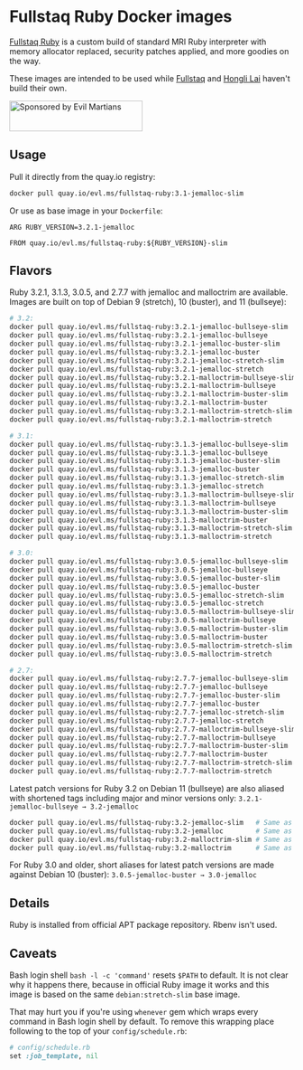 Fullstaq Ruby Docker images
===========================

[Fullstaq Ruby] is a custom build of standard MRI Ruby interpreter with memory allocator replaced, security patches applied, and more goodies on the way.

These images are intended to be used while [Fullstaq] and [Hongli Lai] haven't build their own.

<a href="https://evilmartians.com/?utm_source=fullstaq-ruby-docker&utm_campaign=project_page">
<img src="https://evilmartians.com/badges/sponsored-by-evil-martians.svg" alt="Sponsored by Evil Martians" width="236" height="54">
</a>

## Usage

Pull it directly from the quay.io registry:

```sh
docker pull quay.io/evl.ms/fullstaq-ruby:3.1-jemalloc-slim
```

Or use as base image in your `Dockerfile`:

```docker
ARG RUBY_VERSION=3.2.1-jemalloc

FROM quay.io/evl.ms/fullstaq-ruby:${RUBY_VERSION}-slim
```

## Flavors

Ruby 3.2.1, 3.1.3, 3.0.5, and 2.7.7 with jemalloc and malloctrim are available. Images are built on top of Debian 9 (stretch), 10 (buster), and 11 (bullseye):

```sh
# 3.2:
docker pull quay.io/evl.ms/fullstaq-ruby:3.2.1-jemalloc-bullseye-slim
docker pull quay.io/evl.ms/fullstaq-ruby:3.2.1-jemalloc-bullseye
docker pull quay.io/evl.ms/fullstaq-ruby:3.2.1-jemalloc-buster-slim
docker pull quay.io/evl.ms/fullstaq-ruby:3.2.1-jemalloc-buster
docker pull quay.io/evl.ms/fullstaq-ruby:3.2.1-jemalloc-stretch-slim
docker pull quay.io/evl.ms/fullstaq-ruby:3.2.1-jemalloc-stretch
docker pull quay.io/evl.ms/fullstaq-ruby:3.2.1-malloctrim-bullseye-slim
docker pull quay.io/evl.ms/fullstaq-ruby:3.2.1-malloctrim-bullseye
docker pull quay.io/evl.ms/fullstaq-ruby:3.2.1-malloctrim-buster-slim
docker pull quay.io/evl.ms/fullstaq-ruby:3.2.1-malloctrim-buster
docker pull quay.io/evl.ms/fullstaq-ruby:3.2.1-malloctrim-stretch-slim
docker pull quay.io/evl.ms/fullstaq-ruby:3.2.1-malloctrim-stretch

# 3.1:
docker pull quay.io/evl.ms/fullstaq-ruby:3.1.3-jemalloc-bullseye-slim
docker pull quay.io/evl.ms/fullstaq-ruby:3.1.3-jemalloc-bullseye
docker pull quay.io/evl.ms/fullstaq-ruby:3.1.3-jemalloc-buster-slim
docker pull quay.io/evl.ms/fullstaq-ruby:3.1.3-jemalloc-buster
docker pull quay.io/evl.ms/fullstaq-ruby:3.1.3-jemalloc-stretch-slim
docker pull quay.io/evl.ms/fullstaq-ruby:3.1.3-jemalloc-stretch
docker pull quay.io/evl.ms/fullstaq-ruby:3.1.3-malloctrim-bullseye-slim
docker pull quay.io/evl.ms/fullstaq-ruby:3.1.3-malloctrim-bullseye
docker pull quay.io/evl.ms/fullstaq-ruby:3.1.3-malloctrim-buster-slim
docker pull quay.io/evl.ms/fullstaq-ruby:3.1.3-malloctrim-buster
docker pull quay.io/evl.ms/fullstaq-ruby:3.1.3-malloctrim-stretch-slim
docker pull quay.io/evl.ms/fullstaq-ruby:3.1.3-malloctrim-stretch

# 3.0:
docker pull quay.io/evl.ms/fullstaq-ruby:3.0.5-jemalloc-bullseye-slim
docker pull quay.io/evl.ms/fullstaq-ruby:3.0.5-jemalloc-bullseye
docker pull quay.io/evl.ms/fullstaq-ruby:3.0.5-jemalloc-buster-slim
docker pull quay.io/evl.ms/fullstaq-ruby:3.0.5-jemalloc-buster
docker pull quay.io/evl.ms/fullstaq-ruby:3.0.5-jemalloc-stretch-slim
docker pull quay.io/evl.ms/fullstaq-ruby:3.0.5-jemalloc-stretch
docker pull quay.io/evl.ms/fullstaq-ruby:3.0.5-malloctrim-bullseye-slim
docker pull quay.io/evl.ms/fullstaq-ruby:3.0.5-malloctrim-bullseye
docker pull quay.io/evl.ms/fullstaq-ruby:3.0.5-malloctrim-buster-slim
docker pull quay.io/evl.ms/fullstaq-ruby:3.0.5-malloctrim-buster
docker pull quay.io/evl.ms/fullstaq-ruby:3.0.5-malloctrim-stretch-slim
docker pull quay.io/evl.ms/fullstaq-ruby:3.0.5-malloctrim-stretch

# 2.7:
docker pull quay.io/evl.ms/fullstaq-ruby:2.7.7-jemalloc-bullseye-slim
docker pull quay.io/evl.ms/fullstaq-ruby:2.7.7-jemalloc-bullseye
docker pull quay.io/evl.ms/fullstaq-ruby:2.7.7-jemalloc-buster-slim
docker pull quay.io/evl.ms/fullstaq-ruby:2.7.7-jemalloc-buster
docker pull quay.io/evl.ms/fullstaq-ruby:2.7.7-jemalloc-stretch-slim
docker pull quay.io/evl.ms/fullstaq-ruby:2.7.7-jemalloc-stretch
docker pull quay.io/evl.ms/fullstaq-ruby:2.7.7-malloctrim-bullseye-slim
docker pull quay.io/evl.ms/fullstaq-ruby:2.7.7-malloctrim-bullseye
docker pull quay.io/evl.ms/fullstaq-ruby:2.7.7-malloctrim-buster-slim
docker pull quay.io/evl.ms/fullstaq-ruby:2.7.7-malloctrim-buster
docker pull quay.io/evl.ms/fullstaq-ruby:2.7.7-malloctrim-stretch-slim
docker pull quay.io/evl.ms/fullstaq-ruby:2.7.7-malloctrim-stretch
```

Latest patch versions for Ruby 3.2 on Debian 11 (bullseye) are also aliased with shortened tags including major and minor versions only: `3.2.1-jemalloc-bullseye → 3.2-jemalloc`

```sh
docker pull quay.io/evl.ms/fullstaq-ruby:3.2-jemalloc-slim   # Same as quay.io/evl.ms/fullstaq-ruby:3.2.3-jemalloc-bullseye-slim
docker pull quay.io/evl.ms/fullstaq-ruby:3.2-jemalloc        # Same as quay.io/evl.ms/fullstaq-ruby:3.2.3-jemalloc-bullseye
docker pull quay.io/evl.ms/fullstaq-ruby:3.2-malloctrim-slim # Same as quay.io/evl.ms/fullstaq-ruby:3.2.3-malloctrim-bullseye-slim
docker pull quay.io/evl.ms/fullstaq-ruby:3.2-malloctrim      # Same as quay.io/evl.ms/fullstaq-ruby:3.2.3-malloctrim-bullseye
```

For Ruby 3.0 and older, short aliases for latest patch versions are made against Debian 10 (buster): `3.0.5-jemalloc-buster → 3.0-jemalloc`


## Details

Ruby is installed from official APT package repository. Rbenv isn't used.

## Caveats

Bash login shell `bash -l -c 'command'` resets `$PATH` to default. It is not clear why it happens there, because in official Ruby image it works and this image is based on the same `debian:stretch-slim` base image.

That may hurt you if you're using `whenever` gem which wraps every command in Bash login shell by default. To remove this wrapping place following to the top of your `config/schedule.rb`:

```ruby
# config/schedule.rb
set :job_template, nil
```

[Fullstaq Ruby]: https://fullstaqruby.org/ "Ruby, optimized for production"
[Hongli Lai]: https://www.joyfulbikeshedding.com/
[Fullstaq]: https://fullstaq.com/
